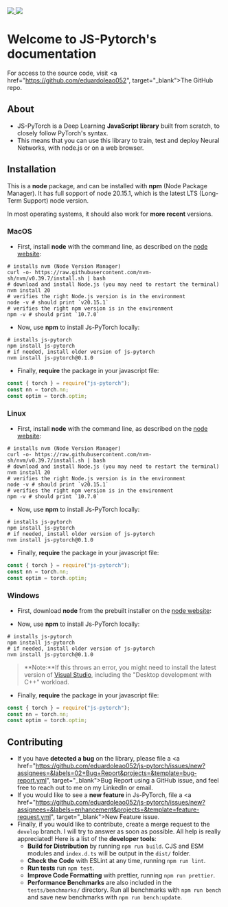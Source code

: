 <a href="https://www.github.com/eduardoleao052/js-pytorch">
    <img src="https://img.shields.io/badge/GitHub-%23121011.svg?style=flat-square&logo=github&logoColor=white">
</a>
<a href="https://www.linkedin.com/in/eduardoleao052/">
    <img src="https://img.shields.io/badge/-LinkedIn-blue?style=flat-square&logo=linkedin">
</a>

# Welcome to JS-Pytorch's documentation

For access to the source code, visit <a href="https://github.com/eduardoleao052", target="_blank">The GitHub repo</a>.

## About

- JS-PyTorch is a Deep Learning **JavaScript library** built from scratch, to closely follow PyTorch's syntax.
- This means that you can use this library to train, test and deploy Neural Networks, with node.js or on a web browser.

## Installation

This is a **node** package, and can be installed with  **npm** (Node Package Manager). It has full sopport of node 20.15.1, which is the latest LTS (Long-Term Support) node version. 

In most operating systems, it should also work for **more recent** versions.

### MacOS

* First, install **node** with the command line, as described on the <a href="https://nodejs.org/en/download/package-manager" target="_blank">node website</a>:

```
# installs nvm (Node Version Manager)
curl -o- https://raw.githubusercontent.com/nvm-sh/nvm/v0.39.7/install.sh | bash
# download and install Node.js (you may need to restart the terminal)
nvm install 20
# verifies the right Node.js version is in the environment
node -v # should print `v20.15.1`
# verifies the right npm version is in the environment
npm -v # should print `10.7.0`
```

* Now, use **npm** to install Js-PyTorch locally:

```
# installs js-pytorch
npm install js-pytorch
# if needed, install older version of js-pytorch
nvm install js-pytorch@0.1.0
```

* Finally, **require** the package in your javascript file:

``` javascript
const { torch } = require("js-pytorch");
const nn = torch.nn;
const optim = torch.optim;
```


### Linux

* First, install **node** with the command line, as described on the <a href="https://nodejs.org/en/download/package-manager" target="_blank">node website</a>:

```
# installs nvm (Node Version Manager)
curl -o- https://raw.githubusercontent.com/nvm-sh/nvm/v0.39.7/install.sh | bash
# download and install Node.js (you may need to restart the terminal)
nvm install 20
# verifies the right Node.js version is in the environment
node -v # should print `v20.15.1`
# verifies the right npm version is in the environment
npm -v # should print `10.7.0`
```

* Now, use **npm** to install Js-PyTorch locally:

```
# installs js-pytorch
npm install js-pytorch
# if needed, install older version of js-pytorch
nvm install js-pytorch@0.1.0
```

* Finally, **require** the package in your javascript file:

``` javascript
const { torch } = require("js-pytorch");
const nn = torch.nn;
const optim = torch.optim;
```


### Windows

* First, download **node** from the prebuilt installer on the <a href="https://nodejs.org/en/download/prebuilt-installer" target="_blank">node website</a>:

* Now, use **npm** to install Js-PyTorch locally:

```
# installs js-pytorch
npm install js-pytorch
# if needed, install older version of js-pytorch
nvm install js-pytorch@0.1.0
```

> **Note:**If this throws an error, you might need to install the latest version of [Visual Studio](https://visualstudio.microsoft.com/downloads/?cid=learn-navbar-download-cta), including the "Desktop development with C++" workload.

* Finally, **require** the package in your javascript file:

``` javascript
const { torch } = require("js-pytorch");
const nn = torch.nn;
const optim = torch.optim;
```

## Contributing
- If you have **detected a bug** on the library, please file a <a href="https://github.com/eduardoleao052/js-pytorch/issues/new?assignees=&labels=02+Bug+Report&projects=&template=bug-report.yml", target="_blank">Bug Report</a> using a GitHub issue, and feel free to reach out to me on my LinkedIn or email.
- If you would like to see a **new feature** in Js-PyTorch, file a <a href="https://github.com/eduardoleao052/js-pytorch/issues/new?assignees=&labels=enhancement&projects=&template=feature-request.yml", target="_blank">New Feature</a> issue.
- Finally, if you would like to contribute, create a merge request to the `develop` branch. I will try to answer as soon as possible. All help is really appreciated! Here is a list of the **developer tools**:
    * **Build for Distribution** by running `npm run build`. CJS and ESM modules and `index.d.ts` will be output in the `dist/` folder.
    * **Check the Code** with ESLint at any time, running `npm run lint`.
    * **Run tests** run `npm test`.
    * **Improve Code Formatting** with prettier, running `npm run prettier`.
    * **Performance Benchmarks** are also included in the `tests/benchmarks/` directory. Run all benchmarks with `npm run bench` and save new benchmarks with `npm run bench:update`.